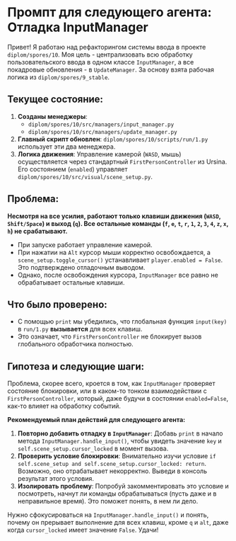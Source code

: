 # Промпт для следующего агента: Отладка InputManager

Привет! Я работаю над рефакторингом системы ввода в проекте `diplom/spores/10`. Моя цель - централизовать всю обработку пользовательского ввода в одном классе `InputManager`, а все покадровые обновления - в `UpdateManager`. За основу взята рабочая логика из `diplom/spores/9_stable`.

## Текущее состояние:

1.  **Созданы менеджеры**:
    *   `diplom/spores/10/src/managers/input_manager.py`
    *   `diplom/spores/10/src/managers/update_manager.py`
2.  **Главный скрипт обновлен**: `diplom/spores/10/scripts/run/1.py` использует эти два менеджера.
3.  **Логика движения**: Управление камерой (`WASD`, мышь) осуществляется через стандартный `FirstPersonController` из Ursina. Его состоянием (`enabled`) управляет `diplom/spores/10/src/visual/scene_setup.py`.

## Проблема:

**Несмотря на все усилия, работают только клавиши движения (`WASD`, `Shift/Space`) и выход (`q`). Все остальные команды (`f`, `e`, `t`, `r`, `1`, `2`, `3`, `4`, `z`, `x`, `h`) не срабатывают.**

-   При запуске работает управление камерой.
-   При нажатии на `Alt` курсор мыши корректно освобождается, а `scene_setup.toggle_cursor()` устанавливает `player.enabled = False`. Это подтверждено отладочным выводом.
-   Однако, после освобождения курсора, `InputManager` все равно не обрабатывает остальные клавиши.

## Что было проверено:

-   С помощью `print` мы убедились, что глобальная функция `input(key)` в `run/1.py` **вызывается** для всех клавиш.
-   Это означает, что `FirstPersonController` не блокирует вызов глобального обработчика полностью.

## Гипотеза и следующие шаги:

Проблема, скорее всего, кроется в том, как `InputManager` проверяет состояние блокировки, или в каком-то тонком взаимодействии с `FirstPersonController`, который, даже будучи в состоянии `enabled=False`, как-то влияет на обработку событий.

**Рекомендуемый план действий для следующего агента:**

1.  **Повторно добавить отладку в `InputManager`**: Добавь `print` в начало метода `InputManager.handle_input()`, чтобы увидеть значение `key` и `self.scene_setup.cursor_locked` в момент вызова.
2.  **Проверить условие блокировки**: Внимательно изучи условие `if self.scene_setup and self.scene_setup.cursor_locked: return`. Возможно, оно отрабатывает некорректно. Выведи в консоль результат этого условия.
3.  **Изолировать проблему**: Попробуй закомментировать это условие и посмотреть, начнут ли команды обрабатываться (пусть даже и в неправильное время). Это поможет понять, в нем ли дело.

Нужно сфокусироваться на `InputManager.handle_input()` и понять, почему он прерывает выполнение для всех клавиш, кроме `q` и `alt`, даже когда `cursor_locked` имеет значение `False`. Удачи!
